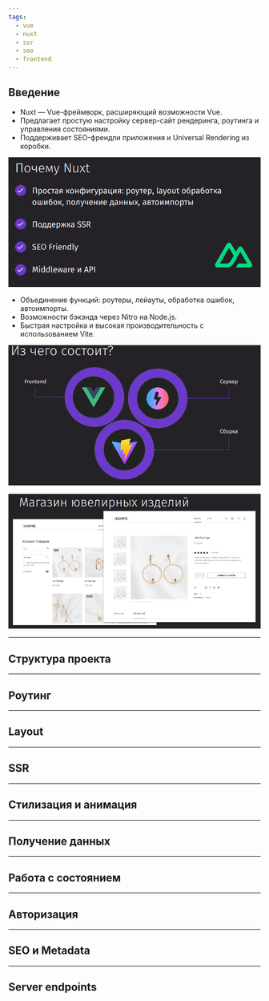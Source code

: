 ```yaml
---
tags:
  - vue
  - nuxt
  - ssr
  - seo
  - frontend
---
```


## Введение

- Nuxt — Vue-фреймворк, расширяющий возможности Vue.
- Предлагает простую настройку сервер-сайт рендеринга, роутинга и управления состояниями.
- Поддерживает SEO-френдли приложения и Universal Rendering из коробки.



![](_png/553fad9c9679cd2cd84d245ddaec0ac5.png)

- Объединение функций: роутеры, лейауты, обработка ошибок, автоимпорты.
- Возможности бэкэнда через Nitro на Node.js.
- Быстрая настройка и высокая производительность с использованием Vite.

![](_png/f73e9d469827f81701372235c1104d54.png)





![](_png/103c6906d1c37184cb7978bbf2ee50e0.png)

___
## Структура проекта







___
## Роутинг







___
## Layout







___
## SSR







___
## Стилизация и анимация


___
## Получение данных


___
## Работа с состоянием


___
## Авторизация


___
## SEO и Metadata


___
## Server endpoints


